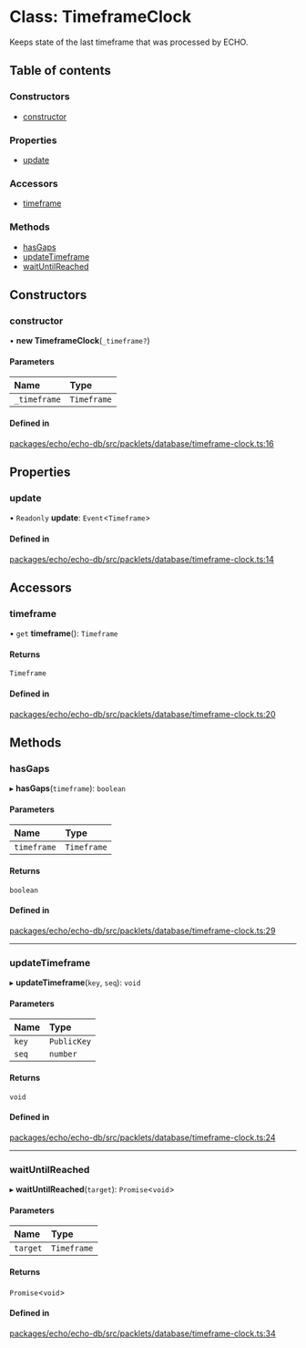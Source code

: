 # Class: TimeframeClock

Keeps state of the last timeframe that was processed by ECHO.

## Table of contents

### Constructors

- [constructor](TimeframeClock.md#constructor)

### Properties

- [update](TimeframeClock.md#update)

### Accessors

- [timeframe](TimeframeClock.md#timeframe)

### Methods

- [hasGaps](TimeframeClock.md#hasgaps)
- [updateTimeframe](TimeframeClock.md#updatetimeframe)
- [waitUntilReached](TimeframeClock.md#waituntilreached)

## Constructors

### constructor

• **new TimeframeClock**(`_timeframe?`)

#### Parameters

| Name | Type |
| :------ | :------ |
| `_timeframe` | `Timeframe` |

#### Defined in

[packages/echo/echo-db/src/packlets/database/timeframe-clock.ts:16](https://github.com/dxos/dxos/blob/6b1348fed/packages/echo/echo-db/src/packlets/database/timeframe-clock.ts#L16)

## Properties

### update

• `Readonly` **update**: `Event`<`Timeframe`\>

#### Defined in

[packages/echo/echo-db/src/packlets/database/timeframe-clock.ts:14](https://github.com/dxos/dxos/blob/6b1348fed/packages/echo/echo-db/src/packlets/database/timeframe-clock.ts#L14)

## Accessors

### timeframe

• `get` **timeframe**(): `Timeframe`

#### Returns

`Timeframe`

#### Defined in

[packages/echo/echo-db/src/packlets/database/timeframe-clock.ts:20](https://github.com/dxos/dxos/blob/6b1348fed/packages/echo/echo-db/src/packlets/database/timeframe-clock.ts#L20)

## Methods

### hasGaps

▸ **hasGaps**(`timeframe`): `boolean`

#### Parameters

| Name | Type |
| :------ | :------ |
| `timeframe` | `Timeframe` |

#### Returns

`boolean`

#### Defined in

[packages/echo/echo-db/src/packlets/database/timeframe-clock.ts:29](https://github.com/dxos/dxos/blob/6b1348fed/packages/echo/echo-db/src/packlets/database/timeframe-clock.ts#L29)

___

### updateTimeframe

▸ **updateTimeframe**(`key`, `seq`): `void`

#### Parameters

| Name | Type |
| :------ | :------ |
| `key` | `PublicKey` |
| `seq` | `number` |

#### Returns

`void`

#### Defined in

[packages/echo/echo-db/src/packlets/database/timeframe-clock.ts:24](https://github.com/dxos/dxos/blob/6b1348fed/packages/echo/echo-db/src/packlets/database/timeframe-clock.ts#L24)

___

### waitUntilReached

▸ **waitUntilReached**(`target`): `Promise`<`void`\>

#### Parameters

| Name | Type |
| :------ | :------ |
| `target` | `Timeframe` |

#### Returns

`Promise`<`void`\>

#### Defined in

[packages/echo/echo-db/src/packlets/database/timeframe-clock.ts:34](https://github.com/dxos/dxos/blob/6b1348fed/packages/echo/echo-db/src/packlets/database/timeframe-clock.ts#L34)
